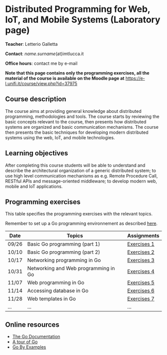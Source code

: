 # Distributed Programming for Web, IoT, and Mobile Systems (Laboratory page)

**Teacher**: Letterio Galletta

**Contact**: *name.surname*(at)imtlucca.it

**Office hours**: contact me by e-mail

**Note that this page contains only the programming exercises,  all the material of the course is available on the Moodle page at** <https://e-l.unifi.it/course/view.php?id=37975>

## Course description

The course aims at providing general knowledge about distributed programming, methodologies and tools. The course starts by reviewing the basic concepts relevant to the course, then presents how distributed systems are organized and basic communication mechanisms. The course then presents the basic techniques for developing modern distributed systems using the web, IoT, and mobile technologies.

## Learning objectives

After completing this course students will be able to understand and describe the architectural organization of a generic distributed system; to use high level communication mechanisms as e.g. Remote Procedure Call, RESTful APIs and message-oriented middleware; to develop modern web, mobile and IoT applications.

## Programming exercises
This table specifies the programming exercises with the relevant topics.

Remember to set up a Go programming environnement as described [here](https://go.dev/doc/install).

| Date  | Topics | Assignments|
| ------|------- |------------|
| 09/26 | Basic Go programming  (part 1) |  [Exercises 1](ex1/exercises1.md)  |
| 10/10 | Basic Go programming  (part 2) |  [Exercises 2](ex2/exercises2.md)  |
| 10/17 | Networking programming in Go   |  [Exercises 3](ex3/exercises3.md)  |
| 10/31 | Networking and Web programming in Go | [Exercises 4](ex4/exercises4.md) |
| 11/07 | Web programming in Go | [Exercises 5](ex5/exercises5.md) |
| 11/14 | Accessing database in Go | [Exercises 6](ex6/exercises6.md)|
| 11/28 | Web templates in Go      | [Exercises 7](ex7/exercises7.md) |
| ...   | ...  | ... |

## Online resources
* [The Go Documentation](https://go.dev/doc/)
* [A tour of Go](https://go.dev/tour/welcome/1)
* [Go By Examples](https://gobyexample.com/)
